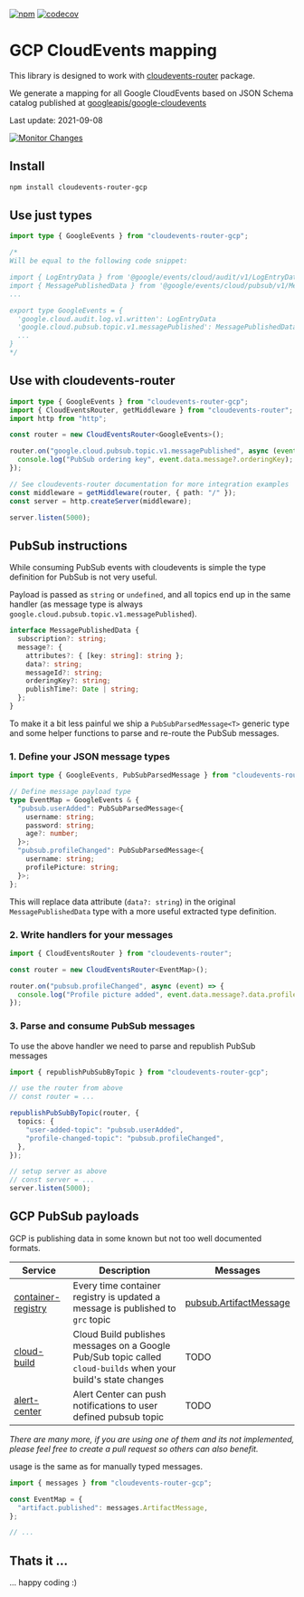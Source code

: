 [![npm](https://img.shields.io/npm/v/cloudevents-router-gcp?label=cloudevents-router-gcp&logo=npm)](https://www.npmjs.com/package/cloudevents-router-gcp)
[![codecov](https://codecov.io/gh/stackables/cloudevents-router-gcp/branch/main/graph/badge.svg?token=aG61BAKNaU)](https://codecov.io/gh/stackables/cloudevents-router-gcp)

# GCP CloudEvents mapping

This library is designed to work with [cloudevents-router](https://github.com/stackables/cloudevents-router) package.

We generate a mapping for all Google CloudEvents based on JSON Schema catalog published at [googleapis/google-cloudevents](https://github.com/googleapis/google-cloudevents)

Last update: 2021-09-08

[![Monitor Changes](https://github.com/stackables/cloudevents-router-gcp/actions/workflows/changed.yml/badge.svg)](https://github.com/stackables/cloudevents-router-gcp/actions/workflows/changed.yml)

## Install

```bash
npm install cloudevents-router-gcp
```

## Use just types

```typescript
import type { GoogleEvents } from "cloudevents-router-gcp";

/*
Will be equal to the following code snippet:

import { LogEntryData } from '@google/events/cloud/audit/v1/LogEntryData'
import { MessagePublishedData } from '@google/events/cloud/pubsub/v1/MessagePublishedData'
...

export type GoogleEvents = {
  'google.cloud.audit.log.v1.written': LogEntryData
  'google.cloud.pubsub.topic.v1.messagePublished': MessagePublishedData
  ...
}
*/
```

## Use with cloudevents-router

```typescript
import type { GoogleEvents } from "cloudevents-router-gcp";
import { CloudEventsRouter, getMiddleware } from "cloudevents-router";
import http from "http";

const router = new CloudEventsRouter<GoogleEvents>();

router.on("google.cloud.pubsub.topic.v1.messagePublished", async (event) => {
  console.log("PubSub ordering key", event.data.message?.orderingKey);
});

// See cloudevents-router documentation for more integration examples
const middleware = getMiddleware(router, { path: "/" });
const server = http.createServer(middleware);

server.listen(5000);
```

## PubSub instructions

While consuming PubSub events with cloudevents is simple the type definition for PubSub is not very useful.

Payload is passed as `string` or `undefined`, and all topics end up in the same handler (as message type is always `google.cloud.pubsub.topic.v1.messagePublished`).

```typescript
interface MessagePublishedData {
  subscription?: string;
  message?: {
    attributes?: { [key: string]: string };
    data?: string;
    messageId?: string;
    orderingKey?: string;
    publishTime?: Date | string;
  };
}
```

To make it a bit less painful we ship a `PubSubParsedMessage<T>` generic type and some helper functions to parse and re-route the PubSub messages.

### 1. Define your JSON message types

```typescript
import type { GoogleEvents, PubSubParsedMessage } from "cloudevents-router-gcp";

// Define message payload type
type EventMap = GoogleEvents & {
  "pubsub.userAdded": PubSubParsedMessage<{
    username: string;
    password: string;
    age?: number;
  }>;
  "pubsub.profileChanged": PubSubParsedMessage<{
    username: string;
    profilePicture: string;
  }>;
};
```

This will replace data attribute (`data?: string`) in the original `MessagePublishedData` type with a more useful extracted type definition.

### 2. Write handlers for your messages

```typescript
import { CloudEventsRouter } from "cloudevents-router";

const router = new CloudEventsRouter<EventMap>();

router.on("pubsub.profileChanged", async (event) => {
  console.log("Profile picture added", event.data.message?.data.profilePicture);
});
```

### 3. Parse and consume PubSub messages

To use the above handler we need to parse and republish PubSub messages

```typescript
import { republishPubSubByTopic } from "cloudevents-router-gcp";

// use the router from above
// const router = ...

republishPubSubByTopic(router, {
  topics: {
    "user-added-topic": "pubsub.userAdded",
    "profile-changed-topic": "pubsub.profileChanged",
  },
});

// setup server as above
// const server = ...
server.listen(5000);
```

## GCP PubSub payloads

GCP is publishing data in some known but not too well documented formats.

| Service                                                                                          | Description                                                                                                    | Messages                                                                                                      |
| ------------------------------------------------------------------------------------------------ | -------------------------------------------------------------------------------------------------------------- | ------------------------------------------------------------------------------------------------------------- |
| [container-registry](https://cloud.google.com/container-registry/docs/configuring-notifications) | Every time container registry is updated a message is published to `grc` topic                                 | [pubsub.ArtifactMessage](https://github.com/stackables/cloudevents-router-gcp/blob/main/src/gcp/artifacts.ts) |
| [cloud-build](https://cloud.google.com/build/docs/subscribe-build-notifications)                 | Cloud Build publishes messages on a Google Pub/Sub topic called `cloud-builds` when your build's state changes | TODO                                                                                                          |
| [alert-center](https://developers.google.com/admin-sdk/alertcenter/guides/notifications)         | Alert Center can push notifications to user defined pubsub topic                                               | TODO                                                                                                          |

_There are many more, if you are using one of them and its not implemented, please feel free to create a pull request so others can also benefit._

usage is the same as for manually typed messages.

```typescript
import { messages } from "cloudevents-router-gcp";

const EventMap = {
  "artifact.published": messages.ArtifactMessage,
};

// ...
```

## Thats it ...

... happy coding :)
